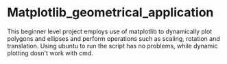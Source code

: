 # Matplotlib_geometrical_application
This beginner level project employs use of matplotlib to dynamically plot polygons and ellipses and perform operations such as scaling, rotation and translation.
Using ubuntu to run the script has no problems, while dynamic plotting dosn't work with cmd.

